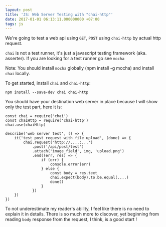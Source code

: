 ```yaml
---
layout: post
title: 'JS: Web Server Testing with "chai-http"'
date: 2017-01-01 06:13:11.000000000 +07:00
tags: js
---
```

We're going to test a web api using `GET`, `POST` using `chai-http` by actual http request.

`chai` is not a test runner, it's just a javascript testing framework (aka. asserter). If you are looking for a test runner go see `mocha`

Note: You should install `mocha` globally (npm install -g mocha) and install `chai` locally.

To get started, install `chai` and `chai-http`:

```
npm install --save-dev chai chai-http
```

You should have your destination web server in place because I will show only the test part, here it is:

```
const chai = require('chai')
const chaiHttp = require('chai-http')
chai.use(chaiHttp)

describe('web server test', () => {
    it('test post request with file upload', (done) => {
        chai.request('http://....:...')
            .post('/api/post/test')
            .attach('image_field', img, 'upload.png')
            .end((err, res) => {
                if (err) {
                    console.error(err)
                } else {
                    const body = res.text
                    chai.expect(body).to.be.equal(....)
                    done()
                }
            })
    })
})
```

To not underestimate my reader's ability, I feel like there is no need to explain it in details. There is so much more to discover, yet beginning from reading `body` response from the request, I think, is a good start !
